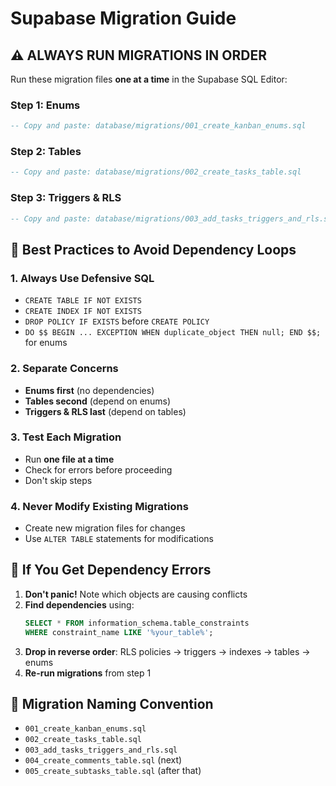 # Supabase Migration Guide

## ⚠️ **ALWAYS RUN MIGRATIONS IN ORDER**

Run these migration files **one at a time** in the Supabase SQL Editor:

### **Step 1: Enums**
```sql
-- Copy and paste: database/migrations/001_create_kanban_enums.sql
```

### **Step 2: Tables** 
```sql
-- Copy and paste: database/migrations/002_create_tasks_table.sql
```

### **Step 3: Triggers & RLS**
```sql
-- Copy and paste: database/migrations/003_add_tasks_triggers_and_rls.sql
```

## 🔧 **Best Practices to Avoid Dependency Loops**

### **1. Always Use Defensive SQL**
- `CREATE TABLE IF NOT EXISTS` 
- `CREATE INDEX IF NOT EXISTS`
- `DROP POLICY IF EXISTS` before `CREATE POLICY`
- `DO $$ BEGIN ... EXCEPTION WHEN duplicate_object THEN null; END $$;` for enums

### **2. Separate Concerns**
- **Enums first** (no dependencies)
- **Tables second** (depend on enums)
- **Triggers & RLS last** (depend on tables)

### **3. Test Each Migration**
- Run **one file at a time**
- Check for errors before proceeding
- Don't skip steps

### **4. Never Modify Existing Migrations**
- Create new migration files for changes
- Use `ALTER TABLE` statements for modifications

## 🚨 **If You Get Dependency Errors**

1. **Don't panic!** Note which objects are causing conflicts
2. **Find dependencies** using:
   ```sql
   SELECT * FROM information_schema.table_constraints 
   WHERE constraint_name LIKE '%your_table%';
   ```
3. **Drop in reverse order**: RLS policies → triggers → indexes → tables → enums
4. **Re-run migrations** from step 1

## 📝 **Migration Naming Convention**
- `001_create_kanban_enums.sql`
- `002_create_tasks_table.sql` 
- `003_add_tasks_triggers_and_rls.sql`
- `004_create_comments_table.sql` (next)
- `005_create_subtasks_table.sql` (after that) 
